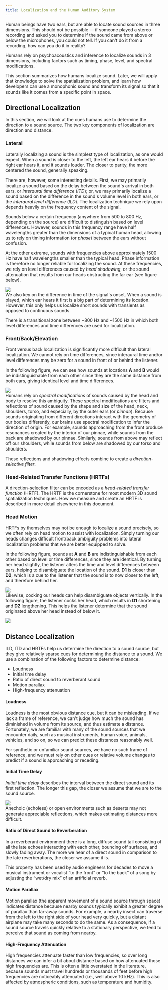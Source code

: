 ```yaml
---
title: Localization and the Human Auditory System
---
```

Human beings have two ears, but are able to locate sound sources in three dimensions. This should not be possible — if someone played a stereo recording and asked you to determine if the sound came from above or below the microphones, you could not tell. If you can't do it from a recording, how can you do it in reality?

Humans rely on psychoacoustics and inference to localize sounds in 3 dimensions, including factors such as timing, phase, level, and spectral modifications.

This section summarizes how humans localize sound. Later, we will apply that knowledge to solve the spatialization problem, and learn how developers can use a monophonic sound and transform its signal so that it sounds like it comes from a specific point in space.

## Directional Localization

In this section, we will look at the cues humans use to determine the direction to a sound source. The two key components of localization are direction and distance.

### Lateral

Laterally localizing a sound is the simplest type of localization, as one would expect. When a sound is closer to the left, the left ear hears it before the right ear hears it, and it sounds louder. The closer to parity, the more centered the sound, generally speaking.

There are, however, some interesting details. First, we may primarily localize a sound based on the delay between the sound's arrival in both ears, or *interaural time difference* (*ITD*); or, we may primarily localize a sound based on the difference in the sound's volume level in both ears, or the *interaural level difference* (*ILD*). The localization technique we rely upon depends heavily on the frequency content of the signal.

Sounds below a certain frequency (anywhere from 500 to 800 Hz, depending on the source) are difficult to distinguish based on level differences. However, sounds in this frequency range have half wavelengths greater than the dimensions of a typical human head, allowing us to rely on timing information (or *phase*) between the ears without confusion.

At the other extreme, sounds with frequencies above approximately 1500 Hz have half wavelengths smaller than the typical head. Phase information is therefore no longer reliable for localizing the sound. At these frequencies, we rely on level differences caused by *head shadowing*, or the sound attenuation that results from our heads obstructing the far ear (see figure below).

![](/images/documentation-audiosdk-latest-concepts-audio-intro-localization-audio-intro-localization-0.png)  
We also key on the difference in time of the signal's onset. When a sound is played, which ear hears it first is a big part of determining its location. However, this only helps us localize short sounds with transients as opposed to continuous sounds.

There is a transitional zone between ~800 Hz and ~1500 Hz in which both level differences and time differences are used for localization.

### Front/Back/Elevation

Front versus back localization is significantly more difficult than lateral localization. We cannot rely on time differences, since interaural time and/or level differences may be zero for a sound in front of or behind the listener.

In the following figure, we can see how sounds at locations **A** and **B** would be indistinguishable from each other since they are the same distance from both ears, giving identical level and time differences.

![](/images/documentation-audiosdk-latest-concepts-audio-intro-localization-audio-intro-localization-1.png)  
Humans rely on *spectral modifications* of sounds caused by the head and body to resolve this ambiguity. These spectral modifications are filters and reflections of sound caused by the shape and size of the head, neck, shoulders, torso, and especially, by the outer ears (or *pinnae*). Because sounds originating from different directions interact with the geometry of our bodies differently, our brains use spectral modification to infer the direction of origin. For example, sounds approaching from the front produce resonances created by the interior of our pinnae, while sounds from the back are shadowed by our pinnae. Similarly, sounds from above may reflect off our shoulders, while sounds from below are shadowed by our torso and shoulders.

These reflections and shadowing effects combine to create a *direction-selective filter*.

### Head-Related Transfer Functions (HRTFs)

A direction-selection filter can be encoded as a *head-related transfer function* (HRTF). The HRTF is the cornerstone for most modern 3D sound spatialization techniques. How we measure and create an HRTF is described in more detail elsewhere in this document.

### Head Motion

HRTFs by themselves may not be enough to localize a sound precisely, so we often rely on head motion to assist with localization. Simply turning our heads changes difficult front/back ambiguity problems into lateral localization problems that we are better equipped to solve.

In the following figure, sounds at **A** and **B** are indistinguishable from each other based on level or time differences, since they are identical. By turning her head slightly, the listener alters the time and level differences between ears, helping to disambiguate the location of the sound. **D1** is closer than **D2**, which is a cue to the listener that the sound is to now closer to the left, and therefore behind her.

![](/images/documentation-audiosdk-latest-concepts-audio-intro-localization-audio-intro-localization-2.png)  
Likewise, cocking our heads can help disambiguate objects vertically. In the following figure, the listener cocks her head, which results in **D1** shortening and **D2** lengthening. This helps the listener determine that the sound originated above her head instead of below it.

![](/images/documentation-audiosdk-latest-concepts-audio-intro-localization-audio-intro-localization-3.png)  
## Distance Localization

ILD, ITD and HRTFs help us determine the direction to a sound source, but they give relatively sparse cues for determining the distance to a sound. We use a combination of the following factors to determine distance:

* Loudness
* Initial time delay
* Ratio of direct sound to reverberant sound
* Motion parallax
* High-frequency attenuation
#### Loudness

Loudness is the most obvious distance cue, but it can be misleading. If we lack a frame of reference, we can't judge how much the sound has diminished in volume from its source, and thus estimate a distance. Fortunately, we are familiar with many of the sound sources that we encounter daily, such as musical instruments, human voice, animals, vehicles, and so on, so we can predict these distances reasonably well.

For synthetic or unfamiliar sound sources, we have no such frame of reference, and we must rely on other cues or relative volume changes to predict if a sound is approaching or receding.

#### Initial Time Delay

*Initial time delay* describes the interval between the direct sound and its first reflection. The longer this gap, the closer we assume that we are to the sound source.

![](/images/documentation-audiosdk-latest-concepts-audio-intro-localization-audio-intro-localization-4.png)  
Anechoic (echoless) or open environments such as deserts may not generate appreciable reflections, which makes estimating distances more difficult.

#### Ratio of Direct Sound to Reverberation

In a reverberant environment there is a long, diffuse sound tail consisting of all the late echoes interacting with each other, bouncing off surfaces, and slowly fading away. The more we hear of a direct sound in comparison to the late reverberations, the closer we assume it is.

This property has been used by audio engineers for decades to move a musical instrument or vocalist “to the front” or “to the back” of a song by adjusting the “wet/dry mix” of an artificial reverb.

#### Motion Parallax

Motion parallax (the apparent movement of a sound source through space) indicates distance because nearby sounds typically exhibit a greater degree of parallax than far-away sounds. For example, a nearby insect can traverse from the left to the right side of your head very quickly, but a distant airplane may take many seconds to do the same. As a consequence, if a sound source travels quickly relative to a stationary perspective, we tend to perceive that sound as coming from nearby. 

#### High-Frequency Attenuation

High frequencies attenuate faster than low frequencies, so over long distances we can infer a bit about distance based on how attenuated those high frequencies are. This is often a little overstated in the literature, because sounds must travel hundreds or thousands of feet before high frequencies are noticeably attenuated (i.e., well above 10 kHz). This is also affected by atmospheric conditions, such as temperature and humidity.


